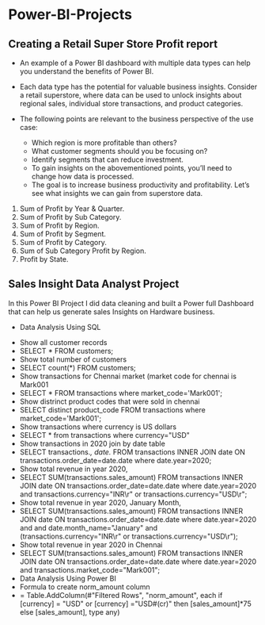 # Power-BI-Projects
## Creating a Retail Super Store Profit report
- An example of a Power BI dashboard with multiple data types can help you understand the benefits of Power BI. 
 - Each data type has the potential for valuable business insights. Consider a retail superstore, where data can be used to unlock insights about regional sales, individual store transactions, and product categories.

- The following points are relevant to the business perspective of the use case:
  - Which region is more profitable than others?
  - What customer segments should you be focusing on?
  - Identify segments that can reduce investment.
  - To gain insights on the abovementioned points, you’ll need to change how data is processed. 
  - The goal is to increase business productivity and profitability. Let’s see what insights we can gain from superstore data.
1. Sum of Profit by Year & Quarter.
2. Sum of Profit by Sub Category.
3. Sum of Profit by Region.
4. Sum of Profit by Segment.
5. Sum of Profit by Category.
6. Sum of Sub Category Profit by Region.
7. Profit by State.

## Sales Insight Data Analyst Project
In this Power BI Project I did data cleaning and built a Power full Dashboard that can help us generate sales Insights on Hardware business.
+	Data Analysis Using SQL
-	Show all customer records
 - SELECT * FROM customers;
-	Show total number of customers
 -	SELECT count(*) FROM customers;
-	Show transactions for Chennai market (market code for chennai is Mark001
 -	SELECT * FROM transactions where market_code='Mark001';
-	Show distrinct product codes that were sold in chennai
 -	SELECT distinct product_code FROM transactions where market_code='Mark001';
-	Show transactions where currency is US dollars
  -	SELECT * from transactions where currency="USD"
-	Show transactions in 2020 join by date table
  -	SELECT transactions.*, date.* FROM transactions INNER JOIN date ON transactions.order_date=date.date where date.year=2020;
-	Show total revenue in year 2020,
  -	SELECT SUM(transactions.sales_amount) FROM transactions INNER JOIN date ON transactions.order_date=date.date where date.year=2020 and transactions.currency="INR\r" or transactions.currency="USD\r";
-	Show total revenue in year 2020, January Month,
  -	SELECT SUM(transactions.sales_amount) FROM transactions INNER JOIN date ON transactions.order_date=date.date where date.year=2020 and and date.month_name="January" and (transactions.currency="INR\r" or transactions.currency="USD\r");
-	Show total revenue in year 2020 in Chennai
  -	SELECT SUM(transactions.sales_amount) FROM transactions INNER JOIN date ON transactions.order_date=date.date where date.year=2020 and transactions.market_code="Mark001";
-	Data Analysis Using Power BI
  -	Formula to create norm_amount column
  -	= Table.AddColumn(#"Filtered Rows", "norm_amount", each if [currency] = "USD" or [currency] ="USD#(cr)" then [sales_amount]*75 else [sales_amount], type any)
